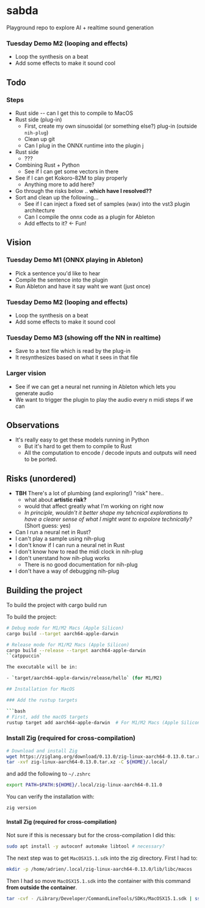 # sabda

Playground repo to explore AI + realtime sound generation

### Tuesday Demo M2 (looping and effects)

- Loop the synthesis on a beat
- Add some effects to make it sound cool

## Todo

### Steps

- Rust side -- can I get this to compile to MacOS
- Rust side (plug-in)
    - First, create my own sinusoidal (or something else?) plug-in (outside `nih-plug`)
    - Clean up git
    - Can I plug in the ONNX runtime into the plugin j
- Rust side
    - ???
- Combining Rust + Python
    - See if I can get some vectors in there
- See if I can get Kokoro-82M to play properly
    - Anything more to add here?
- Go through the risks below .. **which have I resolved??**
- Sort and clean up the following...
    - See if I can inject a fixed set of samples (wav) into the vst3 plugin architecture
    - Can I compile the onnx code as a plugin for Ableton
    - Add effects to it? <- Fun!

## Vision

### Tuesday Demo M1 (ONNX playing in Ableton)

- Pick a sentence you'd like to hear
- Compile the sentence into the plugin
- Run Ableton and have it say waht we want (just once)

### Tuesday Demo M2 (looping and effects)

- Loop the synthesis on a beat
- Add some effects to make it sound cool

### Tuesday Demo M3 (showing off the NN in realtime)

- Save to a text file which is read by the plug-in
- It resynthesizes based on what it sees in that file

### Larger vision

- See if we can get a neural net running in Ableton which lets you generate audio
- We want to trigger the plugin to play the audio every n midi steps if we can

## Observations

- It's really easy to get these models running in Python
    - But it's hard to get them to compile to Rust
    - All the computation to encode / decode inputs and outputs will need to be ported.

## Risks (unordered)

- **TBH** There's a lot of plumbing (and exploring!) "risk" here..
    - what about **artistic risk?**
    - would that affect greatly what I'm working on right now
    - *In principle, wouldn't it better shape my tehcnical explorations to have
      a clearer sense of what I might want to expolore technically?* (Short guess:
      yes)
- Can I run a neural net in Rust?
- I can't play a sample using nih-plug
- I don't know if I can run a neural net in Rust
- I don't know how to read the midi clock in nih-plug
- I don't unerstand how nih-plug works
    - There is no good documentation for nih-plug
- I don't have a way of debugging nih-plug

## Building the project

To build the project with cargo build run

To build the project:

```bash
# Debug mode for M1/M2 Macs (Apple Silicon)
cargo build --target aarch64-apple-darwin

# Release mode for M1/M2 Macs (Apple Silicon)
cargo build --release --target aarch64-apple-darwin
``catppuccin`

The executable will be in:

- `target/aarch64-apple-darwin/release/hello` (for M1/M2)

## Installation for MacOS

### Add the rustup targets

```bash
# First, add the macOS targets
rustup target add aarch64-apple-darwin  # For M1/M2 Macs (Apple Silicon)
```

### Install Zig (required for cross-compilation)

```sh
# Download and install Zig
wget https://ziglang.org/download/0.13.0/zig-linux-aarch64-0.13.0.tar.xz
tar -xvf zig-linux-aarch64-0.13.0.tar.xz -C ${HOME}/.local/
```

and add the following to `~/.zshrc`

```sh
export PATH=$PATH:${HOME}/.local/zig-linux-aarch64-0.11.0
```

You can verify the installation with:

```sh
zig version
```

#### Install Zig (required for cross-compilation)

Not sure if this is necessary but for the cross-compilation I did this:

```sh
sudo apt install -y autoconf automake libtool # necessary?
```

The next step was to get `MacOSX15.1.sdk` into the zig directory. First I had to:

```sh
mkdir -p /home/adrien/.local/zig-linux-aarch64-0.13.0/lib/libc/macos
```

Then I had so move `MacOSX15.1.sdk` into the container with this command
**from outside the container**.

```sh
tar -cvf - /Library/Developer/CommandLineTools/SDKs/MacOSX15.1.sdk | ssh adrien@test-4 'tar -xvf - -C /home/adrien/.local/zig-linux-aarch64-0.13.0/lib/libc/macos'
```

